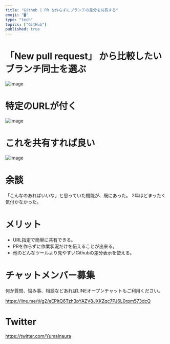 ```yaml
---
title: "Github | PR を作らずにブランチの差分を共有する"
emoji: "🖥"
type: "tech"
topics: ["GitHub"]
published: true
---
```


# 「New pull request」 から比較したいブランチ同士を選ぶ

![image](https://qiita-image-store.s3.amazonaws.com/0/89618/9d8137ff-29d7-5ce3-f148-61eba8b35ac0.png)

# 特定のURLが付く

![image](https://qiita-image-store.s3.amazonaws.com/0/89618/080186c3-1194-cbfe-b550-c5e7447e1c67.png)

# これを共有すれば良い

![image](https://qiita-image-store.s3.amazonaws.com/0/89618/ae9d6455-76b3-c955-355d-79ebc5133d88.png)

# 余談

「こんなのあればいいな」と思っていた機能が、既にあった。
2年ほどまったく気付かなかった。

# メリット

- URL指定で簡単に共有できる。
- PRを作らずに作業状況だけを伝えることが出来る。
- 他のどんなツールより見やすいGithubの差分表示を使える。








<!-- Update From Qiita API -->

# チャットメンバー募集


何か質問、悩み事、相談などあればLINEオープンチャットもご利用ください。

https://line.me/ti/g2/eEPltQ6Tzh3pYAZV8JXKZqc7PJ6L0rpm573dcQ





# Twitter


https://twitter.com/YumaInaura


<!-- Update From Qiita API -->



